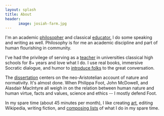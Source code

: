 ```yaml
---
layout: splash
title: About
header:
      image: josiah-farm.jpg
---
```


I'm an academic [philosopher](/) and classical [educator.](/teaching) I do some speaking and writing as well.  Philosophy is for me an academic discipline and part of human flourishing in community.

I've had the privilege of serving as a [teacher](/teaching) in universities classical high schools for 8+ years and love what I do. I use real books, immersive Socratic dialogue, and humor to [introduce folks](/students) to the great conversation. 

The [dissertation](/research) centers on the neo-Aristotelian account of nature and normativity. It's almost done. When Philippa Foot, John McDowell, and Alasdair MacIntyre all weigh in on the relation between human nature and human virtue, facts and values, science and ethics -- I mostly defend Foot.   

In my spare time (about 45 minutes per month), I like creating [art](/art), editing Wikipedia, writing fiction, and [composing lists](https://en.wikipedia.org/wiki/Recursion) of what I do in my spare time. 

